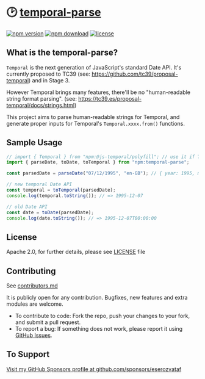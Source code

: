 # 🕑 [temporal-parse](https://github.com/eserozvataf/temporal-parse)

[![npm version][npm-image]][npm-url]
[![npm download][npm-download-image]][npm-url]
[![license][license-image]][license-url]


## What is the temporal-parse?

`Temporal` is the next generation of JavaScript's standard Date API. It's currently proposed to TC39 (see: https://github.com/tc39/proposal-temporal) and in Stage 3.

However Temporal brings many features, there'll be no "human-readable string format parsing". (see: https://tc39.es/proposal-temporal/docs/strings.html)

This project aims to parse human-readable strings for Temporal, and generate proper inputs for Temporal's `Temporal.xxxx.from()` functions.


## Sample Usage

```js
// import { Temporal } from "npm:@js-temporal/polyfill"; // use it if Temporal is not defined
import { parseDate, toDate, toTemporal } from "npm:temporal-parse";

const parsedDate = parseDate("07/12/1995", "en-GB"); // { year: 1995, month: 12, day: 7 }

// new temporal Date API
const temporal = toTemporal(parsedDate);
console.log(temporal.toString()); // => 1995-12-07

// old Date API
const date = toDate(parsedDate);
console.log(date.toString()); // => 1995-12-07T00:00:00
```


## License

Apache 2.0, for further details, please see [LICENSE](LICENSE) file


## Contributing

See [contributors.md](contributors.md)

It is publicly open for any contribution. Bugfixes, new features and extra
modules are welcome.

- To contribute to code: Fork the repo, push your changes to your fork, and
  submit a pull request.
- To report a bug: If something does not work, please report it using
  [GitHub Issues](https://github.com/eserozvataf/temporal-parse/issues).


## To Support

[Visit my GitHub Sponsors profile at github.com/sponsors/eserozvataf](https://github.com/sponsors/eserozvataf)

[npm-image]: https://img.shields.io/npm/v/temporal-parse.svg?style=flat-square
[npm-download-image]: https://img.shields.io/npm/dt/temporal-parse.svg?style=flat-square
[npm-url]: https://www.npmjs.com/package/temporal-parse
[license-image]: https://img.shields.io/npm/l/temporal-parse.svg?style=flat-square
[license-url]: https://github.com/eserozvataf/temporal-parse/blob/master/LICENSE
